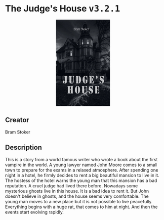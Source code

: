 
# The Judge's House <kbd>v3.2.1</kbd>

<center>
  <img src="./cover-1024.jpg"/>
</center>

## Creator
Bram Stoker

## Description
This is a story from a world famous writer who wrote a book about the first vampire in the world. A young lawyer named John Moore comes to a small town to prepare for the exams in a relaxed atmosphere. After spending one night in a hotel, he firmly decides to rent a big beautiful mansion to live in it. The hostess of the hotel warns the young man that this mansion has a bad reputation. A cruel judge had lived there before. Nowadays some mysterious ghosts live in this house.  It is a bad idea to rent it. But John doesn't believe in ghosts, and the house seems very comfortable. The young man moves to a new place but it is not possible to live peacefully. Everything begins with a huge rat, that comes to him at night. And then the events start evolving rapidly.

